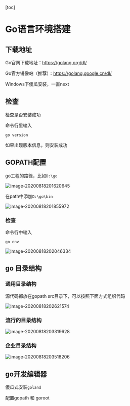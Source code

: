 [toc]

# Go语言环境搭建

## 下载地址

Go官网下载地址：https://golang.org/dl/

Go官方镜像站（推荐）：https://golang.google.cn/dl/

Windows下傻瓜安装，一直next

## 检查

检查是否安装成功

命令行里输入

```shell
go version
```

如果出现版本信息，则安装成功

## GOPATH配置

go工程的路径，比如`D:\go`

![image-20200818201620645](C:\Users\vt\AppData\Roaming\Typora\typora-user-images\image-20200818201620645.png)

在path中添加`D:\go\bin`

![image-20200818201855972](C:\Users\vt\AppData\Roaming\Typora\typora-user-images\image-20200818201855972.png)

### 检查

命令行中输入

```shell
go env
```

![image-20200818202046334](C:\Users\vt\AppData\Roaming\Typora\typora-user-images\image-20200818202046334.png)



## go 目录结构

### 通用目录结构

源代码都放在gopath src目录下，可以按照下面方式组织代码

![image-20200818202621574](C:\Users\vt\AppData\Roaming\Typora\typora-user-images\image-20200818202621574.png)

### 流行的目录结构

![image-20200818203319628](C:\Users\vt\AppData\Roaming\Typora\typora-user-images\image-20200818203319628.png)

### 企业目录结构

![image-20200818203518206](C:\Users\vt\AppData\Roaming\Typora\typora-user-images\image-20200818203518206.png)

## go开发编辑器

傻瓜式安装`goland`

配置gopath 和 goroot